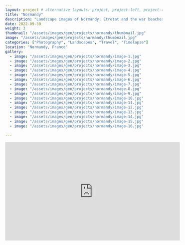 ```yaml
---
layout: project # alternative layouts: project, project-left, project-right, project-top
title: "Normandy"
description: "Landscape images of Normandy; Etretat and the war beaches and monuments"
date: 2022-09-30
weight: 3
thumbnail: "/assets/images/gen/projects/normandy/thumbnail.jpg"
image: "/assets/images/gen/projects/normandy/thumbnail.jpg"
categories: ["Photography", "Landscapes", "Travel", "Timelapse"]
location: "Normandy, France"
gallery:
  - image: "/assets/images/gen/projects/normandy/image-1.jpg"
  - image: "/assets/images/gen/projects/normandy/image-2.jpg"
  - image: "/assets/images/gen/projects/normandy/image-3.jpg"
  - image: "/assets/images/gen/projects/normandy/image-4.jpg"
  - image: "/assets/images/gen/projects/normandy/image-5.jpg"
  - image: "/assets/images/gen/projects/normandy/image-6.jpg"
  - image: "/assets/images/gen/projects/normandy/image-7.jpg"
  - image: "/assets/images/gen/projects/normandy/image-8.jpg"
  - image: "/assets/images/gen/projects/normandy/image-9.jpg"
  - image: "/assets/images/gen/projects/normandy/image-10.jpg"
  - image: "/assets/images/gen/projects/normandy/image-11.jpg"
  - image: "/assets/images/gen/projects/normandy/image-12.jpg"
  - image: "/assets/images/gen/projects/normandy/image-13.jpg"
  - image: "/assets/images/gen/projects/normandy/image-14.jpg"
  - image: "/assets/images/gen/projects/normandy/image-15.jpg"
  - image: "/assets/images/gen/projects/normandy/image-16.jpg"

---
```


<iframe width="560" height="315" src="https://www.youtube.com/embed/pZk-soFBhUQ" title="YouTube video player" frameborder="0" allow="accelerometer; autoplay; clipboard-write; encrypted-media; gyroscope; picture-in-picture; web-share" allowfullscreen></iframe>